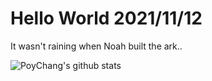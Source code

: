 # Hello World 2021/11/12

It wasn't raining when Noah built the ark..

![PoyChang's github stats](https://github-readme-stats.vercel.app/api?username=poychang&show_icons=true&theme=dracula)
